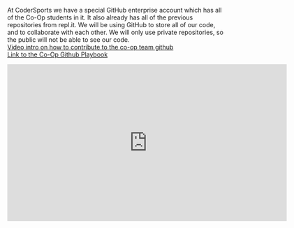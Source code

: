 At CoderSports we have a special GitHub enterprise account which has all of the Co-Op students in it. It also already has all of the previous repositories from repl.it. We will be using GitHub to store all of our code, and to collaborate with each other. We will only use private repositories, so the public will not be able to see our code.<br>
<a href="https://web.microsoftstream.com/video/02a2727f-55d2-400f-b0b4-9326b88a0bf5">Video intro on how to contribute to the co-op team github</a>
<br>
<a href="https://github.com/codersports-coop/github-playbook.git">Link to the Co-Op Github Playbook</a>
<iframe src="https://codersports-my.sharepoint.com/personal/john_codersports_com/_layouts/15/embed.aspx?UniqueId=7ebbe5d5-ab72-40da-af2b-30e9ae6ea5e3&embed=%7B%22ust%22%3Atrue%2C%22hv%22%3A%22CopyEmbedCode%22%7D&referrer=StreamWebApp&referrerScenario=EmbedDialog.Create" width="640" height="360" frameborder="0" scrolling="no" allowfullscreen title="githubDEMO.mp4"></iframe>

